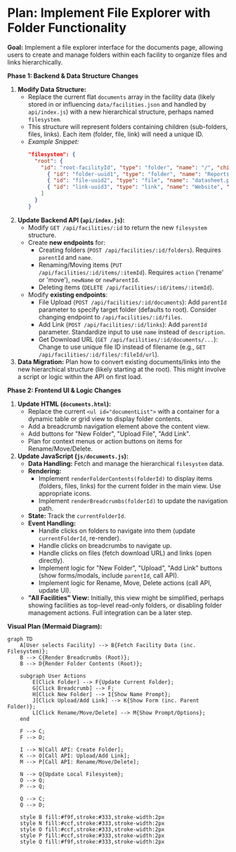 # Plan: Implement File Explorer with Folder Functionality

**Goal:** Implement a file explorer interface for the documents page, allowing users to create and manage folders within each facility to organize files and links hierarchically.

**Phase 1: Backend & Data Structure Changes**

1.  **Modify Data Structure:**
    *   Replace the current flat `documents` array in the facility data (likely stored in or influencing `data/facilities.json` and handled by `api/index.js`) with a new hierarchical structure, perhaps named `filesystem`.
    *   This structure will represent folders containing children (sub-folders, files, links). Each item (folder, file, link) will need a unique ID.
    *   *Example Snippet:*
        ```json
        "filesystem": {
          "root": {
            "id": "root-facilityId", "type": "folder", "name": "/", "children": [
              { "id": "folder-uuid1", "type": "folder", "name": "Reports", "createdAt": "...", "children": [...] },
              { "id": "file-uuid2", "type": "file", "name": "datasheet.pdf", "size": 12345, "uploadedAt": "...", ... },
              { "id": "link-uuid3", "type": "link", "name": "Website", "url": "...", "addedAt": "...", ... }
            ]
          }
        }
        ```
2.  **Update Backend API (`api/index.js`):**
    *   Modify `GET /api/facilities/:id` to return the new `filesystem` structure.
    *   Create **new endpoints** for:
        *   Creating folders (`POST /api/facilities/:id/folders`). Requires `parentId` and `name`.
        *   Renaming/Moving items (`PUT /api/facilities/:id/items/:itemId`). Requires `action` ('rename' or 'move'), `newName` or `newParentId`.
        *   Deleting items (`DELETE /api/facilities/:id/items/:itemId`).
    *   Modify **existing endpoints**:
        *   File Upload (`POST /api/facilities/:id/documents`): Add `parentId` parameter to specify target folder (defaults to root). Consider changing endpoint to `/api/facilities/:id/files`.
        *   Add Link (`POST /api/facilities/:id/links`): Add `parentId` parameter. Standardize input to use `name` instead of `description`.
        *   Get Download URL (`GET /api/facilities/:id/documents/...`): Change to use unique file ID instead of filename (e.g., `GET /api/facilities/:id/files/:fileId/url`).
3.  **Data Migration:** Plan how to convert existing documents/links into the new hierarchical structure (likely starting at the root). This might involve a script or logic within the API on first load.

**Phase 2: Frontend UI & Logic Changes**

1.  **Update HTML (`documents.html`):**
    *   Replace the current `<ul id="documentList">` with a container for a dynamic table or grid view to display folder contents.
    *   Add a breadcrumb navigation element above the content view.
    *   Add buttons for "New Folder", "Upload File", "Add Link".
    *   Plan for context menus or action buttons on items for Rename/Move/Delete.
2.  **Update JavaScript (`js/documents.js`):**
    *   **Data Handling:** Fetch and manage the hierarchical `filesystem` data.
    *   **Rendering:**
        *   Implement `renderFolderContents(folderId)` to display items (folders, files, links) for the current folder in the main view. Use appropriate icons.
        *   Implement `renderBreadcrumbs(folderId)` to update the navigation path.
    *   **State:** Track the `currentFolderId`.
    *   **Event Handling:**
        *   Handle clicks on folders to navigate into them (update `currentFolderId`, re-render).
        *   Handle clicks on breadcrumbs to navigate up.
        *   Handle clicks on files (fetch download URL) and links (open directly).
        *   Implement logic for "New Folder", "Upload", "Add Link" buttons (show forms/modals, include `parentId`, call API).
        *   Implement logic for Rename, Move, Delete actions (call API, update UI).
    *   **"All Facilities" View:** Initially, this view might be simplified, perhaps showing facilities as top-level read-only folders, or disabling folder management actions. Full integration can be a later step.

**Visual Plan (Mermaid Diagram):**

```mermaid
graph TD
    A[User selects Facility] --> B{Fetch Facility Data (inc. Filesystem)};
    B --> C{Render Breadcrumbs (Root)};
    B --> D{Render Folder Contents (Root)};

    subgraph User Actions
        E[Click Folder] --> F{Update Current Folder};
        G[Click Breadcrumb] --> F;
        H[Click New Folder] --> I{Show Name Prompt};
        J[Click Upload/Add Link] --> K{Show Form (inc. Parent Folder)};
        L[Click Rename/Move/Delete] --> M{Show Prompt/Options};
    end

    F --> C;
    F --> D;

    I --> N[Call API: Create Folder];
    K --> O[Call API: Upload/Add Link];
    M --> P[Call API: Rename/Move/Delete];

    N --> Q{Update Local Filesystem};
    O --> Q;
    P --> Q;

    Q --> C;
    Q --> D;

    style B fill:#f9f,stroke:#333,stroke-width:2px
    style N fill:#ccf,stroke:#333,stroke-width:2px
    style O fill:#ccf,stroke:#333,stroke-width:2px
    style P fill:#ccf,stroke:#333,stroke-width:2px
    style Q fill:#f9f,stroke:#333,stroke-width:2px